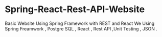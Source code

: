 # Spring-React-Rest-API-Website
Basic Website Using Spring Framework with REST and React
We Using Spring Freamwork , Postgre SQL , React , Rest API ,Unit Testing , JSON .
